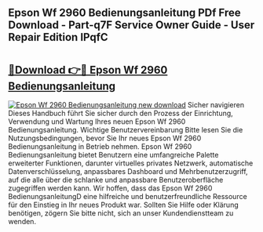 ## Epson Wf 2960 Bedienungsanleitung PDf Free Download - Part-q7F Service Owner Guide - User Repair Edition IPqfC

# <h2><a href="http://df5rwtf.blite.top/?on=Epson+Wf+2960+Bedienungsanleitung">🔗Download 👉🔴 Epson Wf 2960 Bedienungsanleitung</a></h2>

[![Epson Wf 2960 Bedienungsanleitung new download](https://i.imgur.com/lujVjoI.png)](http://df5rwtf.blite.top/?on=Epson+Wf+2960+Bedienungsanleitung)
Sicher navigieren Dieses Handbuch führt Sie sicher durch den Prozess der Einrichtung, Verwendung und Wartung Ihres neuen Epson Wf 2960 Bedienungsanleitung. Wichtige Benutzervereinbarung Bitte lesen Sie die Nutzungsbedingungen, bevor Sie Ihr neues Epson Wf 2960 Bedienungsanleitung in Betrieb nehmen. Epson Wf 2960 Bedienungsanleitung bietet Benutzern eine umfangreiche Palette erweiterter Funktionen, darunter virtuelles privates Netzwerk, automatische Datenverschlüsselung, anpassbares Dashboard und Mehrbenutzerzugriff, auf die alle über die schlanke und anpassbare Benutzeroberfläche zugegriffen werden kann. Wir hoffen, dass das Epson Wf 2960 BedienungsanleitungD eine hilfreiche und benutzerfreundliche Ressource für den Einstieg in Ihr neues Produkt war. Sollten Sie Hilfe oder Klärung benötigen, zögern Sie bitte nicht, sich an unser Kundendienstteam zu wenden.
